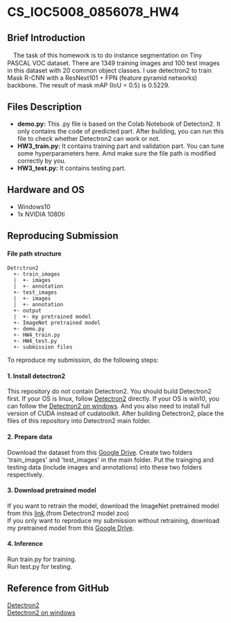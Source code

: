 # CS_IOC5008_0856078_HW4
## Brief Introduction
　The task of this homework is to do instance segmentation on Tiny PASCAL VOC dataset. There are 1349 training images and 100 test images in this dataset with 20 common object classes. I use detectron2 to train Mask R-CNN with a ResNext101 + FPN (feature pyramid networks) backbone. The result of mask mAP (IoU = 0.5) is 0.5229.
## Files Description
* **demo.py:** This .py file is based on the Colab Notebook of Detecton2. It only contains the code of predicted part. After building, you can run this file to check whether Detectron2 can work or not.  
* **HW3_train.py:** It contains training part and validation part. You can tune some hyperparameters here. Amd make sure the file path is modified correctly by you.  
* **HW3_test.py:** It contains testing part.
## Hardware and OS
* Windows10
* 1x NVIDIA 1080ti
## Reproducing Submission
#### File path structure
```
Detrctron2
  +- train_images
  |  +- images
  |  +- annotation
  +- test_images
  |  +- images
  |  +- annotation
  +- output
  |  +- my pretrained model
  +- ImageNet pretrained model
  +- demo.py
  +- HW4_train.py
  +- HW4_test.py
  +- submission files
```
To reproduce my submission, do the following steps:   
#### 1. Install detectron2
This repository do not contain Detectron2. You should build Detectron2 first. If your OS is linux, follow [Detectron2](https://github.com/facebookresearch/detectron2) directly. If your OS is win10, you can follow the [Detectron2 on windows](https://github.com/conansherry/detectron2). And you also need to install full version of CUDA instead of cudatoolkit. After building Detectron2, place the files of this repository into Detectron2 main folder.
#### 2. Prepare data
Download the dataset from this [Google Drive](https://drive.google.com/drive/u/0/folders/1fGg03EdBAxjFumGHHNhMrz2sMLLH04FK). Create two folders 'train_images' and 'test_images' in the main folder. Put the trainging and testing data (include images and annotations) into these two folders respectively.
#### 3. Download pretrained model
If you want to retrain the model, download the ImageNet pretrained model from this [link](https://dl.fbaipublicfiles.com/detectron2/ImageNetPretrained/FAIR/X-101-32x8d.pkl).(from Detectron2 model zoo)  
If you only want to reproduce my submission without retraining, download my pretrained model from this [Google Drive](https://drive.google.com/open?id=174ARrf4Oj7SuQ7nOdXcxzuXDYy8Nso-R).
#### 4. Inference
Run train.py for training.  
Run test.py for testing.
## Reference from GitHub
[Detectron2](https://github.com/facebookresearch/detectron2)  
[Detectron2 on windows](https://github.com/conansherry/detectron2)
